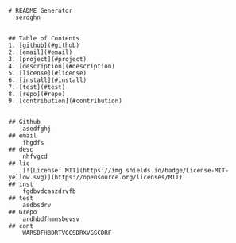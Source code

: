 
    # README Generator
      serdghn

    
    ## Table of Contents
    1. [github](#github)
    2. [email](#email)
    3. [project](#project)
    4. [description](#description)
    5. [license](#license)
    6. [install](#install)
    7. [test](#test)
    8. [repo](#repo)
    9. [contribution](#contribution)

   
    ## Github
        asedfghj
    ## email
        fhgdfs
    ## desc
        nhfvgcd
    ## lic
        [![License: MIT](https://img.shields.io/badge/License-MIT-yellow.svg)](https://opensource.org/licenses/MIT)
    ## inst
        fgdbvdcaszdrvfb
    ## test
        asdbsdrv
    ## Grepo
        ardhbdfhmnsbevsv
    ## cont
        WARSDFHBDRTVGCSDRXVGSCDRF
    